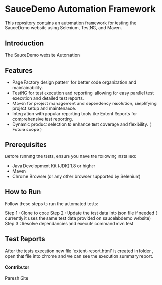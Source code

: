 
# SauceDemo Automation Framework

This repository contains an automation framework for testing the SauceDemo website using Selenium, TestNG, and Maven.

## Introduction

The SauceDemo website Automation 

## Features

- Page Factory design pattern for better code organization and maintainability.
- TestNG for test execution and reporting, allowing for easy parallel test execution and detailed test reports.
- Maven for project management and dependency resolution, simplifying project setup and maintenance.
- Integration with popular reporting tools like Extent Reports for comprehensive test reporting.
- Dynamic product selection to enhance test coverage and flexibility. ( Future scope )


## Prerequisites

Before running the tests, ensure you have the following installed:

- Java Development Kit (JDK) 1.8 or higher
- Maven
- Chrome Browser (or any other browser supported by Selenium)

## How to Run

Follow these steps to run the automated tests:

Step 1 : Clone to code
Step 2 : Update the test data into json file if needed ( currently it uses the same test data provided on saucelabdemo website)
Step 3 : Resolve dependancies and execute command mvn test

## Test Reports
After the tests execution new file 'extent-report.html' is created in folder , open that file into chrome and we can see the execution summary report.


#### Contributor
Paresh Gite 




